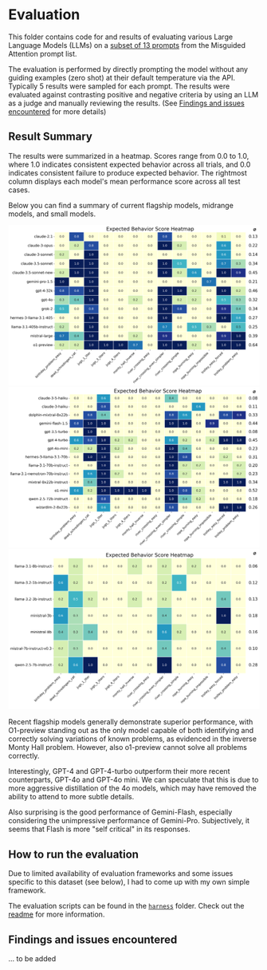 # Evaluation 
This folder contains code for and results of evaluating various Large Language Models (LLMs) on a [subset of 13 prompts](prompts.md) from the Misguided Attention prompt list.

The evaluation is performed by directly prompting the model without any guiding examples (zero shot) at their default temperature via the API. Typically 5 results were sampled for each prompt. The results were evaluated against contrasting positive and negative criteria by using an LLM as a judge and manually reviewing the results. (See [Findings and issues encountered](#findings-and-issues-encountered) for more details)

## Result Summary

The results were summarized in a heatmap. Scores range from 0.0 to 1.0, where 1.0 indicates consistent expected behavior across all trials, and 0.0 indicates consistent failure to produce expected behavior. The rightmost column displays each model's mean performance score across all test cases.

Below you can find a summary of current flagship models, midrange models, and small models. 

![Flagship models](./results_flagship_models/heatmap_expected_behavior.png)
![Midrange models](./results_midrange_models/heatmap_expected_behavior.png)
![Small models](./results_small_models/heatmap_expected_behavior.png)


Recent flagship models generally demonstrate superior performance, with O1-preview standing out as the only model capable of both identifying and correctly solving variations of known problems, as evidenced in the inverse Monty Hall problem. However, also o1-preview cannot solve all problems correctly.

Interestingly, GPT-4 and GPT-4-turbo outperform their more recent counterparts, GPT-4o and GPT-4o mini. We can speculate that this is due to more aggressive distillation of the 4o models, which may have removed the ability to attend to more subtle details.

Also surprising is the good performance of Gemini-Flash, especially considering the unimpressive performance of Gemini-Pro. Subjectively, it seems that Flash is more "self critical" in its responses.

## How to run the evaluation

Due to limited availability of evaluation frameworks and some issues specific to this dataset (see below), I had to come up with my own simple framework.

The evaluation scripts can be found in the [`harness`](./harness) folder. Check out the [readme](./harness/README.md) for more information.
  
## Findings and issues encountered

...  to be added